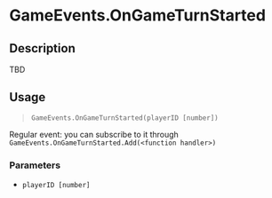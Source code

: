 # GameEvents.OnGameTurnStarted
## Description
TBD

## Usage
> `GameEvents.OnGameTurnStarted(playerID [number])`

Regular event: you can subscribe to it through `GameEvents.OnGameTurnStarted.Add(<function handler>)`

### Parameters
- `playerID [number]`